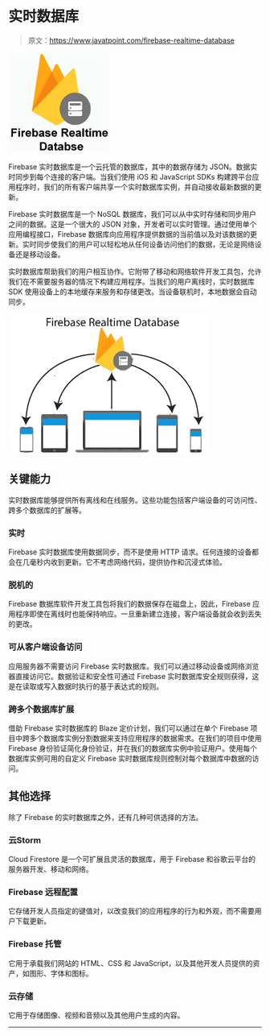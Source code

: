 # 实时数据库

> 原文：<https://www.javatpoint.com/firebase-realtime-database>

![Firebase Realtime Database](img/66581574c39d1b52725f5ccaba3a4949.png)

Firebase 实时数据库是一个云托管的数据库，其中的数据存储为 JSON。数据实时同步到每个连接的客户端。当我们使用 iOS 和 JavaScript SDKs 构建跨平台应用程序时，我们的所有客户端共享一个实时数据库实例，并自动接收最新数据的更新。

Firebase 实时数据库是一个 NoSQL 数据库，我们可以从中实时存储和同步用户之间的数据。这是一个很大的 JSON 对象，开发者可以实时管理。通过使用单个应用编程接口，Firebase 数据库向应用程序提供数据的当前值以及对该数据的更新。实时同步使我们的用户可以轻松地从任何设备访问他们的数据，无论是网络设备还是移动设备。

实时数据库帮助我们的用户相互协作。它附带了移动和网络软件开发工具包，允许我们在不需要服务器的情况下构建应用程序。当我们的用户离线时，实时数据库 SDK 使用设备上的本地缓存来服务和存储更改。当设备联机时，本地数据会自动同步。

![Firebase: Realtime Database](img/136905344e137463a5e738401c029579.png)

## 关键能力

实时数据库能够提供所有离线和在线服务。这些功能包括客户端设备的可访问性、跨多个数据库的扩展等。

### 实时

Firebase 实时数据库使用数据同步，而不是使用 HTTP 请求。任何连接的设备都会在几毫秒内收到更新。它不考虑网络代码，提供协作和沉浸式体验。

### 脱机的

Firebase 数据库软件开发工具包将我们的数据保存在磁盘上，因此，Firebase 应用程序即使在离线时也能保持响应。一旦重新建立连接，客户端设备就会收到丢失的更改。

### 可从客户端设备访问

应用服务器不需要访问 Firebase 实时数据库。我们可以通过移动设备或网络浏览器直接访问它。数据验证和安全性可通过 Firebase 实时数据库安全规则获得，这是在读取或写入数据时执行的基于表达式的规则。

### 跨多个数据库扩展

借助 Firebase 实时数据库的 Blaze 定价计划，我们可以通过在单个 Firebase 项目中跨多个数据库实例分割数据来支持应用程序的数据需求。在我们的项目中使用 Firebase 身份验证简化身份验证，并在我们的数据库实例中验证用户。使用每个数据库实例可用的自定义 Firebase 实时数据库规则控制对每个数据库中数据的访问。

## 其他选择

除了 Firebase 的实时数据库之外，还有几种可供选择的方法。

### 云Storm

Cloud Firestore 是一个可扩展且灵活的数据库，用于 Firebase 和谷歌云平台的服务器开发、移动和网络。

### Firebase 远程配置

它存储开发人员指定的键值对，以改变我们的应用程序的行为和外观，而不需要用户下载更新。

### Firebase 托管

它用于承载我们网站的 HTML、CSS 和 JavaScript，以及其他开发人员提供的资产，如图形、字体和图标。

### 云存储

它用于存储图像、视频和音频以及其他用户生成的内容。

* * *